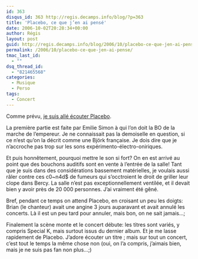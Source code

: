 ```yaml
---
id: 363
disqus_id: 363 http://regis.decamps.info/blog/?p=363
title: 'Placebo, ce que j’en ai pensé'
date: 2006-10-02T20:28:34+00:00
author: Régis
layout: post
guid: http://regis.decamps.info/blog/2006/10/placebo-ce-que-jen-ai-pense/
permalink: /2006/10/placebo-ce-que-jen-ai-pense/
tmac_last_id:
  - ""
dsq_thread_id:
  - "821465568"
categories:
  - Musique
  - Perso
tags:
  - Concert
---
```

Comme prévu, [je suis allé écouter Placebo](http://regis.decamps.info/blog/2006/10/placebo-a-paris-bercy/).

La première partie est faite par Emilie Simon à qui l’on doit la BO de la marche de l&#8217;empereur. Je ne connaissait pas la demoiselle en question, si ce n’est qu’on la décrit comme une Björk française. Je dois dire que je n’accroche pas trop sur les sons expérimento-électro-oniriques. 

Et puis honnêtement, pourquoi mettre le son si fort? On en est arrivé au point que des bouchons auditifs sont en vente à l’entrée de la salle! Tant que je suis dans des considérations bassement matérielles, je voulais aussi râler contre ces c0~n4d$ de fumeurs qui s’occtroient le droit de griller leur clope dans Bercy. La salle n’est pas exceptionnellement ventilée, et il devait bien y avoir près de 20 000 personnes. J’ai vraiment été gêné.

Bref, pendant ce temps on attend Placebo, en croisant un peu les doigts: Brian (le chanteur) avait une angine 3 jours auparavant et avait annulé les concerts. Là il est un peu tard pour annuler, mais bon, on ne sait jamais…;

Finalement la scène monte et le concert débute: les titres sont variés, y compris Special K, mais surtout issus du dernier album. Et je me lasse rapidement de Placebo. J’adore écouter un titre ; mais sur tout un concert, c’est tout le temps la même chose non (oui, on l’a compris, j’aimais bien, mais je ne suis pas fan non plus…;)
